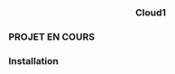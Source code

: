 <h3 align="center">Cloud1</h3>

<!-- ABOUT THE PROJECT -->
### PROJET EN COURS

### Installation
####
